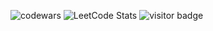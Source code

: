 ![codewars](https://www.codewars.com/users/K1RiK/badges/large)
![LeetCode Stats](https://leetcard.jacoblin.cool/K1RiK?theme=dark&font=Roboto)
![visitor badge](https://visitor-badge.laobi.icu/badge?page_id=K1RiK&left_text=My%20Page%20Visitors)
